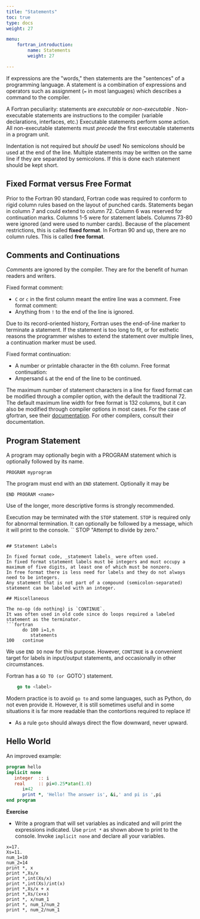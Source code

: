 ```yaml
---
title: "Statements"
toc: true
type: docs
weight: 27

menu:
    fortran_introduction:
        name: Statements
        weight: 27

---
```


If expressions are the "words," then statements are the "sentences" of a programming language.  A statement is a combination of expressions and operators such as assignment (`=` in most languages) which describes a command to the compiler.

A Fortran peculiarity: statements are _executable_ or _non-executable_ .  Non-executable statements are instructions to the compiler (variable declarations, interfaces, etc.)  Executable statements perform some action. All non-executable statements must _precede_ the first executable statements in a program unit.

Indentation is not required but _should be_ used!
No semicolons should be used at the end of the line.
Multiple statements may be written on the same line if they are separated by semicolons.  If this is done each statement should be kept short.

## Fixed Format versus Free Format

Prior to the Fortran 90 standard, Fortran code was required to conform to rigid column rules based on the layout of punched cards.
Statements began in column 7 and could extend to column 72.  Column 6 was reserved for continuation marks.  Columns 1-5 were for statement labels.  Columns 73-80 were ignored (and were used to number cards).  Because of the placement restrictions, this is called **fixed format**.
In Fortran 90 and up, there are no column rules.  This is called **free format**.

## Comments and Continuations

_Comments_ are ignored by the compiler.  They are for the benefit of human readers and writers.

Fixed format comment:
  * `C` or `c` in the first column meant the entire line was a comment.
Free format comment:
  * Anything from `!` to the end of the line is ignored.

Due to its record-oriented history, Fortran uses the end-of-line marker to terminate a statement.  If the statement is too long to fit, or for esthetic reasons the programmer wishes to extend the statement over multiple lines, a continuation marker must be used.

Fixed format continuation:
  * A number or printable character in the 6th column.
Free format continuation:
  * Ampersand `&` at the end of the line to be continued.

The maximum number of statement characters in a line for fixed format can be modified through a compiler option, with the default the traditional 72.  The default maximum line width for free format is 132 columns, but it can also be modified through compiler options in most cases.  For the case of gfortran, see their [documentation](https://gcc.gnu.org/onlinedocs/gcc-4.2.1/gfortran/Fortran-Dialect-Options.html).  For other compilers, consult their documentation.

## Program Statement

A program may optionally begin with a PROGRAM statement which is optionally followed by its name.
```
PROGRAM myprogram
```
The program must end with an `END` statement.  Optionally it may be
```
END PROGRAM <name>
```
Use of the longer, more descriptive forms is strongly recommended.

Execution may be terminated with the `STOP` statement. `STOP` is required only for abnormal termination.  It can optionally be followed by a message, which it will print to the console.
``
STOP "Attempt to divide by zero."
```

## Statement Labels

In fixed format code, _statement labels_ were often used.
In fixed format statement labels must be integers and must occupy a maximum of five digits, at least one of which must be nonzero.
In free format there is less need for labels and they do not always need to be integers.
Any statement that is not part of a compound (semicolon-separated) statement can be labeled with an integer.

## Miscellaneous

The no-op (do nothing) is `CONTINUE`.
It was often used in old code since do loops required a labeled statement as the terminator.
```fortran
      do 100 i=1,n
         statements
100   continue
```
We use `END DO` now for this purpose.  However, `CONTINUE` is a convenient 
target for labels in input/output statements, and occasionally in other circumstances.

Fortran has a `GO TO (or `GOTO`) statement.
```fortran
    go to <label>
```
Modern practice is to avoid `go to` and some languages, such as Python, do not even provide it.  However, it is still sometimes useful and in some situations 
it is far more readable than the contortions required to replace it!
* As a rule `goto` should always direct the flow downward, never upward.

## Hello World
An improved example:
```fortran
program hello
implicit none
   integer  :: i
   real     :: pi=0.25*atan(1.0)
      i=42
      print *, 'Hello! The answer is', &i,' and pi is ',pi
end program
```

**Exercise**
* Write a program that will set variables as indicated and will print the expressions indicated.  Use `print *` as shown above to print to the console. Invoke 
`implicit none` and declare all your variables.
```
x=17.
Xs=11.
num_1=10
num_2=14
print *, x
print *,Xs/x
print *,int(Xs/x)
print *,int(Xs)/int(x)
print *,Xs/x + x
print *,Xs/(x+x)
print *, x/num_1
print *, num_1/num_2
print *, num_2/num_1
```
